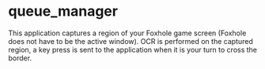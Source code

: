 # queue_manager

This application captures a region of your Foxhole game screen (Foxhole does not have to be the active window).
OCR is performed on the captured region, a key press is sent to the application when it is your turn to cross the border.

